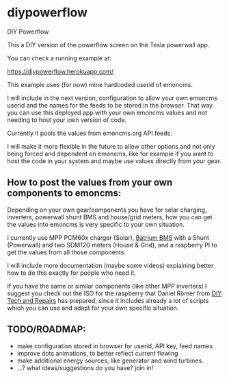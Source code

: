 # diypowerflow
DIY Powerflow

This a DIY version of the powerflow screen on the Tesla powerwall app.

You can check a running example at:

https://diypowerflow.herokuapp.com/

This example uses (for now) mine hardcoded userid of emoncms.

I will include in the next version, configuration to allow your own emoncms userid and the names for the feeds to be stored
in the browser. That way you can use this deployed app with your own emoncms values and not needing to host your own version of code.

Currently it pools the values from emoncms.org API feeds.

I will make it more flexible in the future to allow other options and not only being forced and dependent on emoncms,
like for example if you want to host the code in your system and maybe use values directly from your gear.

## How to post the values from your own components to emoncms:

Depending on your own gear/components you have for solar charging, inverters, powerwall shunt BMS and house/grid meters,
how you can get the values into emoncms is very specific to your own situation.

I currently use MPP PCM60x charger (Solar), [Batrium BMS](https://www.batrium.com/) with a Shunt (Powerwall) and two SDM120 meters (House & Grid),
and a raspberry PI to get the values from all those components.

I will include more documentation (maybe some videos) explaining better how to do this exactly for people who need it.

If you have the same or similar components (like other MPP inverters) I suggest you check out the ISO for the raspberry that
Daniel Römer from [DIY Tech and Repairs](http://diytechandrepairs.nu/raspberry-solar/) has prepared,
since it includes already a lot of scripts which you can use and adapt for your own specific situation.


## TODO/ROADMAP:
* make configuration stored in browser for userid, API key, feed names
* improve dots animations, to better reflect current flowing
* make additional energy sources, like generator and wind turbines.
* ...? what ideas/suggestions do you have? join in!


